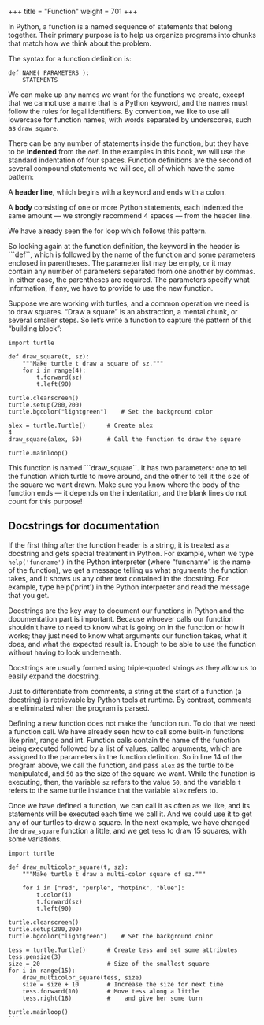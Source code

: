 +++
title = "Function"
weight = 701
+++


In Python, a function is a named sequence of statements that belong together. Their primary purpose is to help us organize programs into chunks that match how we think about the problem.

The syntax for a function definition is:
```
def NAME( PARAMETERS ):
    STATEMENTS
```

We can make up any names we want for the functions we create, except that we cannot use a name that is a Python keyword, and the names must follow the rules for legal identifiers. By convention, we like to use all lowercase for function names, with words separated by underscores, such as ```draw_square```.

There can be any number of statements inside the function, but they have to be **indented** from the ```def```. In the examples in this book, we will use the standard indentation of four spaces. Function definitions are the second of several compound statements we will see, all of which have the same pattern:

A **header line**, which begins with a keyword and ends with a colon.

A **body** consisting of one or more Python statements, each indented the same amount — we strongly recommend 4 spaces — from the header line. 

We have already seen the for loop which follows this pattern.

So looking again at the function definition, the keyword in the header is ```def``, which is followed by the name of the function and some parameters enclosed in parentheses. The parameter list may be empty, or it may contain any number of parameters separated from one another by commas. In either case, the parentheses are required. The parameters specify what information, if any, we have to provide to use the new function.

Suppose we are working with turtles, and a common operation we need is to draw squares. “Draw a square” is an abstraction, a mental chunk, or several smaller steps. So let’s write a function to capture the pattern of this “building block”:

```
import turtle

def draw_square(t, sz):
    """Make turtle t draw a square of sz."""
    for i in range(4):
        t.forward(sz)
        t.left(90)

turtle.clearscreen() 
turtle.setup(200,200)
turtle.bgcolor("lightgreen")    # Set the background color

alex = turtle.Turtle()      # Create alex
4
draw_square(alex, 50)       # Call the function to draw the square

turtle.mainloop() 
```

This function is named ```draw_square``. It has two parameters: one to tell the function which turtle to move around, and the other to tell it the size of the square we want drawn. Make sure you know where the body of the function ends — it depends on the indentation, and the blank lines do not count for this purpose!

## Docstrings for documentation

If the first thing after the function header is a string, it is treated as a docstring and gets special treatment in Python. For example, when we type ```help('funcname')``` in the Python interpreter (where “funcname” is the name of the function), we get a message telling us what arguments the function takes, and it shows us any other text contained in the docstring. For example, type help('print') in the Python interpreter and read the message that you get.

Docstrings are the key way to document our functions in Python and the documentation part is important. Because whoever calls our function shouldn’t have to need to know what is going on in the function or how it works; they just need to know what arguments our function takes, what it does, and what the expected result is. Enough to be able to use the function without having to look underneath. 

Docstrings are usually formed using triple-quoted strings as they allow us to easily expand the docstring.

Just to differentiate from comments, a string at the start of a function (a docstring) is retrievable by Python tools at runtime. By contrast, comments are eliminated when the program is parsed.

Defining a new function does not make the function run. To do that we need a function call. We have already seen how to call some built-in functions like print, range and int. Function calls contain the name of the function being executed followed by a list of values, called arguments, which are assigned to the parameters in the function definition. So in line 14 of the program above, we call the function, and pass ```alex``` as the turtle to be manipulated, and ```50``` as the size of the square we want. While the function is executing, then, the variable ```sz``` refers to the value ```50```, and the variable ```t``` refers to the same turtle instance that the variable ```alex``` refers to.

Once we have defined a function, we can call it as often as we like, and its statements will be executed each time we call it. And we could use it to get any of our turtles to draw a square. In the next example, we have changed the ```draw_square``` function a little, and we get ```tess``` to draw 15 squares, with some variations.

````
import turtle

def draw_multicolor_square(t, sz):
    """Make turtle t draw a multi-color square of sz."""

    for i in ["red", "purple", "hotpink", "blue"]:
        t.color(i)
        t.forward(sz)
        t.left(90)

turtle.clearscreen() 
turtle.setup(200,200)
turtle.bgcolor("lightgreen")    # Set the background color

tess = turtle.Turtle()      # Create tess and set some attributes
tess.pensize(3)
size = 20                   # Size of the smallest square
for i in range(15):
    draw_multicolor_square(tess, size)
    size = size + 10        # Increase the size for next time
    tess.forward(10)        # Move tess along a little
    tess.right(18)          #    and give her some turn

turtle.mainloop() 
```
